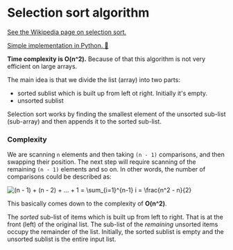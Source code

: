 # Selection sort algorithm

[See the Wikipedia page on selection sort.](https://en.wikipedia.org/wiki/Selection_sort)

[Simple implementation in Python. 🐍](./selection_sort.py)

**Time complexity is O(n^2).** Because of that this algorithm is not very efficient on large arrays.

The main idea is that we divide the list (array) into two parts:

- sorted sublist which is built up from left ot right. Initially it's empty.
- unsorted sublist

Selection sort works by finding the smallest element of the unsorted sub-list (sub-array) and then
appends it to the sorted sub-list.

### Complexity

We are scanning `n` elements and then taking `(n - 1)` comparisons, and then swapping their
position. The next step will require scanning of the remaining `(n - 1)` elements and so on. In
other words, the number of comparisons could be described as:

![$(n - 1) + (n - 2) + ... + 1 = \sum_{i=1}^{n-1} i = \frac{n^2 - n}{2}$](<https://render.githubusercontent.com/render/math?math=%24(n%20-%201)%20%2B%20(n%20-%202)%20%2B%20...%20%2B%201%20%3D%20%5Csum_%7Bi%3D1%7D%5E%7Bn-1%7D%20i%20%3D%20%5Cfrac%7Bn%5E2%20-%20n%7D%7B2%7D%24>)

This basically comes down to the complexity of **O(n^2)**.

The _sorted_ sub-list of items which is built up from left to right. That is at the front (left) of
the original list. The sub-list of the _remaining_ unsorted items occupy the remainder of the list.
Initially, the sorted sublist is empty and the unsorted sublist is the entire input list.
